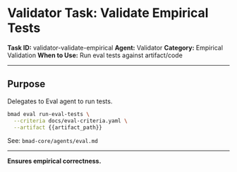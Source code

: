# Validator Task: Validate Empirical Tests

**Task ID:** validator-validate-empirical
**Agent:** Validator
**Category:** Empirical Validation
**When to Use:** Run eval tests against artifact/code

---

## Purpose

Delegates to Eval agent to run tests.

```bash
bmad eval run-eval-tests \
  --criteria docs/eval-criteria.yaml \
  --artifact {{artifact_path}}
```

See: `bmad-core/agents/eval.md`

---

**Ensures empirical correctness.**

